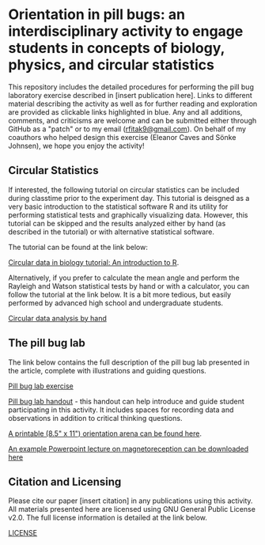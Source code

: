 # Orientation in pill bugs: an interdisciplinary activity to engage students in concepts of biology, physics, and circular statistics
This repository includes the detailed procedures for performing the pill bug laboratory exercise described in [insert publication here].  Links to different material describing the activity as well as for further reading and exploration are provided as clickable links highlighted in blue. Any and all additions, comments, and criticisms are welcome and can be submitted either through GitHub as a "patch" or to my email (rfitak9@gmail.com).  On behalf of my coauthors who helped design this exercise (Eleanor Caves and Sönke Johnsen), we hope you enjoy the activity!

## Circular Statistics
If interested, the following tutorial on circular statistics can be included during classtime prior to the experiment day.  This tutorial is deisgned as a very basic introduction to the statistical software R and its utility for performing statistical tests and graphically visualizing data.  However, this tutorial can be skipped and the results analyzed either by hand (as described in the tutorial) or with alternative statistical software.

The tutorial can be found at the link below:

[Circular data in biology tutorial: An introduction to R](./Circular_data_exercise.md).

Alternatively, if you prefer to calculate the mean angle and perform the Rayleigh and Watson statistical tests by hand or with a calculator, you can follow the tutorial at the link below.  It is a bit more tedious, but easily performed by advanced high school and undergraduate students.

[Circular data analysis by hand](./Circular_data_by_hand.pdf)

## The pill bug lab
The link below contains the full description of the pill bug lab presented in the article, complete with illustrations and guiding questions.

[Pill bug lab exercise](./Pill_Bug_Lab.md)

[Pill bug lab handout](./handout.pdf) - this handout can help introduce and guide student participating in this activity.  It includes spaces for recording data and observations in addition to critical thinking questions.

[A printable (8.5" x 11") orientation arena can be found here](./Orientation-Arena.pdf).

[An example Powerpoint lecture on magnetoreception can be downloaded here](./Sensory_Biology_7-31-2017.pptx)

## Citation and Licensing
Please cite our paper [insert citation] in any publications using this activity.  All materials presented here are licensed using GNU General Public License v2.0.  The full license information is detailed at the link below.

[LICENSE](./LICENSE)
